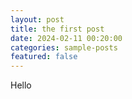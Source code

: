 ```yaml
---
layout: post
title: the first post
date: 2024-02-11 00:20:00
categories: sample-posts
featured: false
---
```


Hello

